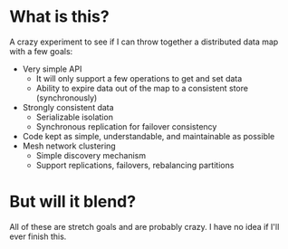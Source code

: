 What is this?
================

A crazy experiment to see if I can throw together a distributed data map with a few goals:

- Very simple API
  - It will only support a few operations to get and set data
  - Ability to expire data out of the map to a consistent store (synchronously)
- Strongly consistent data
  - Serializable isolation
  - Synchronous replication for failover consistency
- Code kept as simple, understandable, and maintainable as possible
- Mesh network clustering
  - Simple discovery mechanism
  - Support replications, failovers, rebalancing partitions

But will it blend?
=================

All of these are stretch goals and are probably crazy. I have no idea if I'll ever finish this.